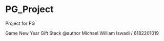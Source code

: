 # PG_Project
Project for PG

Game New Year Gift Stack 
@author 
Michael William Iswadi / 6182201019

